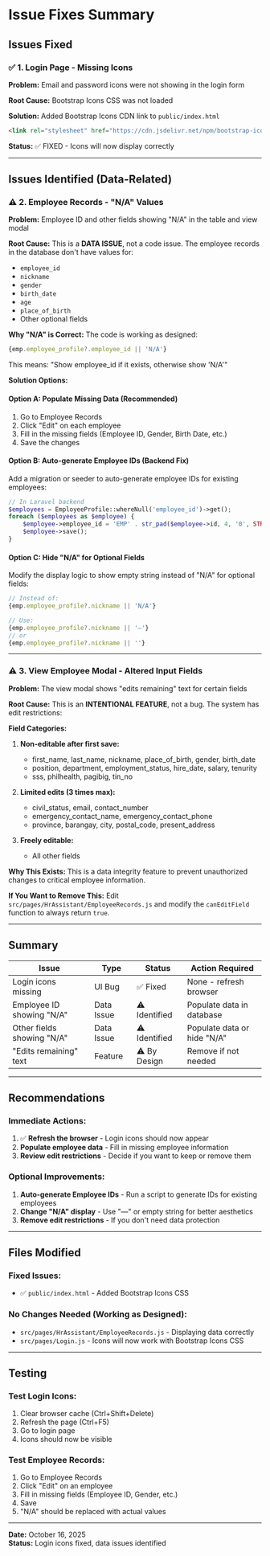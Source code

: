 # Issue Fixes Summary

## Issues Fixed

### ✅ 1. Login Page - Missing Icons
**Problem:** Email and password icons were not showing in the login form

**Root Cause:** Bootstrap Icons CSS was not loaded

**Solution:** Added Bootstrap Icons CDN link to `public/index.html`
```html
<link rel="stylesheet" href="https://cdn.jsdelivr.net/npm/bootstrap-icons@1.11.1/font/bootstrap-icons.css">
```

**Status:** ✅ FIXED - Icons will now display correctly

---

## Issues Identified (Data-Related)

### ⚠️ 2. Employee Records - "N/A" Values
**Problem:** Employee ID and other fields showing "N/A" in the table and view modal

**Root Cause:** This is a **DATA ISSUE**, not a code issue. The employee records in the database don't have values for:
- `employee_id`
- `nickname`
- `gender`
- `birth_date`
- `age`
- `place_of_birth`
- Other optional fields

**Why "N/A" is Correct:**
The code is working as designed:
```javascript
{emp.employee_profile?.employee_id || 'N/A'}
```
This means: "Show employee_id if it exists, otherwise show 'N/A'"

**Solution Options:**

#### Option A: Populate Missing Data (Recommended)
1. Go to Employee Records
2. Click "Edit" on each employee
3. Fill in the missing fields (Employee ID, Gender, Birth Date, etc.)
4. Save the changes

#### Option B: Auto-generate Employee IDs (Backend Fix)
Add a migration or seeder to auto-generate employee IDs for existing employees:

```php
// In Laravel backend
$employees = EmployeeProfile::whereNull('employee_id')->get();
foreach ($employees as $employee) {
    $employee->employee_id = 'EMP' . str_pad($employee->id, 4, '0', STR_PAD_LEFT);
    $employee->save();
}
```

#### Option C: Hide "N/A" for Optional Fields
Modify the display logic to show empty string instead of "N/A" for optional fields:

```javascript
// Instead of:
{emp.employee_profile?.nickname || 'N/A'}

// Use:
{emp.employee_profile?.nickname || '—'}
// or
{emp.employee_profile?.nickname || ''}
```

---

### ⚠️ 3. View Employee Modal - Altered Input Fields
**Problem:** The view modal shows "edits remaining" text for certain fields

**Root Cause:** This is an **INTENTIONAL FEATURE**, not a bug. The system has edit restrictions:

**Field Categories:**
1. **Non-editable after first save:**
   - first_name, last_name, nickname, place_of_birth, gender, birth_date
   - position, department, employment_status, hire_date, salary, tenurity
   - sss, philhealth, pagibig, tin_no

2. **Limited edits (3 times max):**
   - civil_status, email, contact_number
   - emergency_contact_name, emergency_contact_phone
   - province, barangay, city, postal_code, present_address

3. **Freely editable:**
   - All other fields

**Why This Exists:**
This is a data integrity feature to prevent unauthorized changes to critical employee information.

**If You Want to Remove This:**
Edit `src/pages/HrAssistant/EmployeeRecords.js` and modify the `canEditField` function to always return `true`.

---

## Summary

| Issue | Type | Status | Action Required |
|-------|------|--------|-----------------|
| Login icons missing | UI Bug | ✅ Fixed | None - refresh browser |
| Employee ID showing "N/A" | Data Issue | ⚠️ Identified | Populate data in database |
| Other fields showing "N/A" | Data Issue | ⚠️ Identified | Populate data or hide "N/A" |
| "Edits remaining" text | Feature | ⚠️ By Design | Remove if not needed |

---

## Recommendations

### Immediate Actions:
1. ✅ **Refresh the browser** - Login icons should now appear
2. **Populate employee data** - Fill in missing employee information
3. **Review edit restrictions** - Decide if you want to keep or remove them

### Optional Improvements:
1. **Auto-generate Employee IDs** - Run a script to generate IDs for existing employees
2. **Change "N/A" display** - Use "—" or empty string for better aesthetics
3. **Remove edit restrictions** - If you don't need data protection

---

## Files Modified

### Fixed Issues:
- ✅ `public/index.html` - Added Bootstrap Icons CSS

### No Changes Needed (Working as Designed):
- `src/pages/HrAssistant/EmployeeRecords.js` - Displaying data correctly
- `src/pages/Login.js` - Icons will now work with Bootstrap Icons CSS

---

## Testing

### Test Login Icons:
1. Clear browser cache (Ctrl+Shift+Delete)
2. Refresh the page (Ctrl+F5)
3. Go to login page
4. Icons should now be visible

### Test Employee Records:
1. Go to Employee Records
2. Click "Edit" on an employee
3. Fill in missing fields (Employee ID, Gender, etc.)
4. Save
5. "N/A" should be replaced with actual values

---

**Date:** October 16, 2025  
**Status:** Login icons fixed, data issues identified
